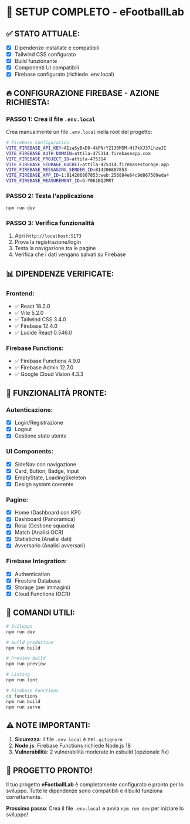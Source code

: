 # 🚀 SETUP COMPLETO - eFootballLab

## ✅ **STATO ATTUALE:**
- [x] Dipendenze installate e compatibili
- [x] Tailwind CSS configurato
- [x] Build funzionante
- [x] Componenti UI compatibili
- [x] Firebase configurato (richiede .env.local)

## 🔥 **CONFIGURAZIONE FIREBASE - AZIONE RICHIESTA:**

### **PASSO 1: Crea il file `.env.local`**
Crea manualmente un file `.env.local` nella root del progetto:

```bash
# Firebase Configuration
VITE_FIREBASE_API_KEY=AIzaSyBxD9-4kFNrY2136M5M-Ht7kXJ37LhzeJI
VITE_FIREBASE_AUTH_DOMAIN=attila-475314.firebaseapp.com
VITE_FIREBASE_PROJECT_ID=attila-475314
VITE_FIREBASE_STORAGE_BUCKET=attila-475314.firebasestorage.app
VITE_FIREBASE_MESSAGING_SENDER_ID=814206807853
VITE_FIREBASE_APP_ID=1:814206807853:web:256884e64c9d867509eda4
VITE_FIREBASE_MEASUREMENT_ID=G-Y061BQJMRT
```

### **PASSO 2: Testa l'applicazione**
```bash
npm run dev
```

### **PASSO 3: Verifica funzionalità**
1. Apri `http://localhost:5173`
2. Prova la registrazione/login
3. Testa la navigazione tra le pagine
4. Verifica che i dati vengano salvati su Firebase

## 📊 **DIPENDENZE VERIFICATE:**

### **Frontend:**
- ✅ React 18.2.0
- ✅ Vite 5.2.0
- ✅ Tailwind CSS 3.4.0
- ✅ Firebase 12.4.0
- ✅ Lucide React 0.546.0

### **Firebase Functions:**
- ✅ Firebase Functions 4.9.0
- ✅ Firebase Admin 12.7.0
- ✅ Google Cloud Vision 4.3.3

## 🎯 **FUNZIONALITÀ PRONTE:**

### **Autenticazione:**
- [x] Login/Registrazione
- [x] Logout
- [x] Gestione stato utente

### **UI Components:**
- [x] SideNav con navigazione
- [x] Card, Button, Badge, Input
- [x] EmptyState, LoadingSkeleton
- [x] Design system coerente

### **Pagine:**
- [x] Home (Dashboard con KPI)
- [x] Dashboard (Panoramica)
- [x] Rosa (Gestione squadra)
- [x] Match (Analisi OCR)
- [x] Statistiche (Analisi dati)
- [x] Avversario (Analisi avversari)

### **Firebase Integration:**
- [x] Authentication
- [x] Firestore Database
- [x] Storage (per immagini)
- [x] Cloud Functions (OCR)

## 🔧 **COMANDI UTILI:**

```bash
# Sviluppo
npm run dev

# Build produzione
npm run build

# Preview build
npm run preview

# Linting
npm run lint

# Firebase Functions
cd functions
npm run build
npm run serve
```

## ⚠️ **NOTE IMPORTANTI:**

1. **Sicurezza**: Il file `.env.local` è nel `.gitignore`
2. **Node.js**: Firebase Functions richiede Node.js 18
3. **Vulnerabilità**: 2 vulnerabilità moderate in esbuild (opzionale fix)

## 🎉 **PROGETTO PRONTO!**

Il tuo progetto **eFootballLab** è completamente configurato e pronto per lo sviluppo. Tutte le dipendenze sono compatibili e il build funziona correttamente.

**Prossimo passo**: Crea il file `.env.local` e avvia `npm run dev` per iniziare lo sviluppo!

